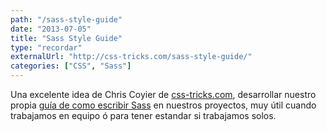 ```yaml
---
path: "/sass-style-guide"
date: "2013-07-05"
title: "Sass Style Guide"
type: "recordar"
externalUrl: "http://css-tricks.com/sass-style-guide/"
categories: ["CSS", "Sass"]
---
```


Una excelente idea de Chris Coyier de [css-tricks.com](http://css-tricks.com/), desarrollar nuestro propia [guía de como escribir Sass](http://css-tricks.com/sass-style-guide/) en nuestros proyectos, muy útil cuando trabajamos en equipo &oacute; para tener estandar si trabajamos solos.

